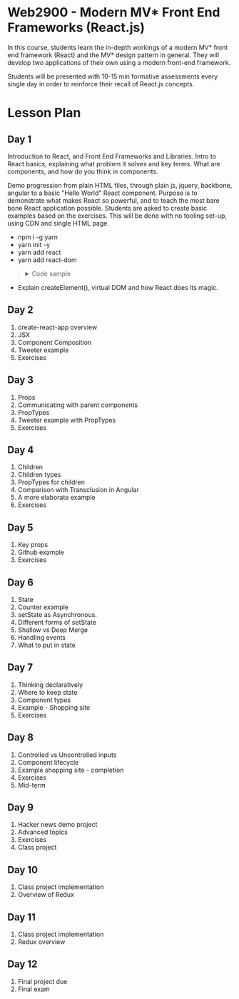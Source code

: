 # Web2900 - Modern MV* Front End Frameworks (React.js)

In this course, students learn the in-depth workings of a modern MV* front end framework (React) and the MV* design pattern in general. They will develop two applications of their own using a modern front-end framework.

Students will be presented with 10-15 min formative assessments every single day in order to reinforce their recall of React.js concepts.

# Lesson Plan
## Day 1
Introduction to React, and Front End Frameworks and Libraries. Intro to React basics, explaining what problem it solves and key terms. What are components, and how do you think in components.

 Demo progression from plain HTML files, through plain js, jquery, backbone, angular to a basic "Hello World" React component. Purpose is to demonstrate what makes React so powerful, and to teach the most bare bone React application possible. Students are asked to create basic examples based on the exercises. This will be done with no tooling set-up, using CDN and single HTML page.

 - npm i -g yarn
 - yarn init -y
 - yarn add react
 - yarn add react-dom

> <details>
>    <summary>Code sample</summary>
>
>```ts
> <!DOCTYPE html>
> <html lang="en">
> <head>
>   <meta charset="UTF-8">
>   <title>First React Component</title>
> </head>
> <body>
>   <div id="app"></div>
>   <script src="node_modules/react/dist/react.js"></script>
>   <script src="node_modules/react-dom/dist/react-dom.js"></script>
>   <script>
>     var div = React.DOM.div
>     var h1 = React.DOM.h1
>
>     var MyFirstComponent = (
>       div(null,
>         h1(null, 'This is my first component!')
>       )
>     )
>
>     ReactDOM.render(MyFirstComponent, document.getElementById('app'))
>   </script>
> </body>
> </html>
> ```
> </details>

- Explain createElement(), virtual DOM and how React does its magic.

## Day 2
1. create-react-app overview
2. JSX
3. Component Composition
4. Tweeter example
5. Exercises

## Day 3
1. Props
2. Communicating with parent components
3. PropTypes
4. Tweeter example with PropTypes
5. Exercises


## Day 4
1. Children
2. Children types
3. PropTypes for children
4. Comparison with Transclusion in Angular
5. A more elaborate example
6. Exercises


## Day 5
1. Key props
2. Github example
3. Exercises

## Day 6
1. State
2. Counter example
3. setState as Asynchronous.
4. Different forms of setState
5. Shallow vs Deep Merge
6. Handling events
7. What to put in state

## Day 7
1. Thinking declaratively
2. Where to keep state
3. Component types
4. Example - Shopping site
5. Exercises

## Day 8
1. Controlled vs Uncontrolled inputs
2. Component lifecycle
3. Example shopping site - completion
4. Exercises
5. Mid-term

## Day 9
1. Hacker news demo project
2. Advanced topics
3. Exercises
4. Class project

## Day 10
1. Class project implementation
2. Overview of Redux

## Day 11
1. Class project implementation
2. Redux overview

## Day 12
1. Final project due
2. Final exam
